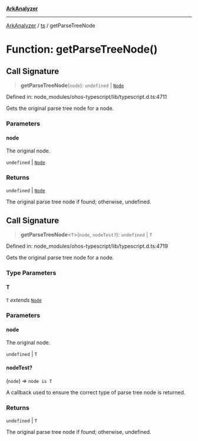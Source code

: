 [**ArkAnalyzer**](../../../../README.md)

***

[ArkAnalyzer](../../../../globals.md) / [ts](../README.md) / getParseTreeNode

# Function: getParseTreeNode()

## Call Signature

> **getParseTreeNode**(`node`): `undefined` \| [`Node`](../interfaces/Node.md)

Defined in: node\_modules/ohos-typescript/lib/typescript.d.ts:4711

Gets the original parse tree node for a node.

### Parameters

#### node

The original node.

`undefined` | [`Node`](../interfaces/Node.md)

### Returns

`undefined` \| [`Node`](../interfaces/Node.md)

The original parse tree node if found; otherwise, undefined.

## Call Signature

> **getParseTreeNode**\<`T`\>(`node`, `nodeTest?`): `undefined` \| `T`

Defined in: node\_modules/ohos-typescript/lib/typescript.d.ts:4719

Gets the original parse tree node for a node.

### Type Parameters

#### T

`T` *extends* [`Node`](../interfaces/Node.md)

### Parameters

#### node

The original node.

`undefined` | `T`

#### nodeTest?

(`node`) => `node is T`

A callback used to ensure the correct type of parse tree node is returned.

### Returns

`undefined` \| `T`

The original parse tree node if found; otherwise, undefined.
